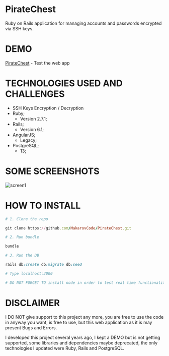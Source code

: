 # PirateChest
Ruby on Rails application for managing accounts and passwords encrypted via SSH keys.

# DEMO
[PirateChest](https://piratechest.geekoi.com) - Test the web app


# TECHNOLOGIES USED AND CHALLENGES
* SSH Keys Encryption / Decryption
* Ruby;
    * Version 2.7.1;
* Rails;
    * Version 6.1;
* AngularJS;
    * Legacy;
* PostgreSQL;
    * 13;


# SOME SCREENSHOTS
![screen1](https://piratechest.geekoi.com/piratechest1.png)

# HOW TO INSTALL

```ruby
# 1. Clone the repo

git clone https://github.com/MakarovCode/PirateChest.git

# 2. Run bundle

bundle

# 3. Run the DB

rails db:create db:migrate db:seed

# Type localhost:3000

# DO NOT FORGET TO install node in order to test real time functionalities
```

# DISCLAIMER
I DO NOT give support to this project any more, you are free to use the code in anyway you want, is free to use, but this web application as it is may present Bugs and Errors.

I developed this project several years ago, I kept a DEMO but is not getting supported, some libraries and dependencies maybe deprecated, the only technologies I updated were Ruby, Rails and PostgreSQL.
